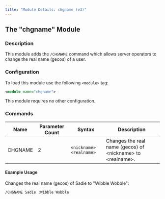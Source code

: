 ```yaml
---
title: "Module Details: chgname (v3)"
---
```


## The "chgname" Module

### Description

This module adds the `/CHGNAME` command which allows server operators to change the real name (gecos) of a user.

### Configuration

To load this module use the following `<module>` tag:

```xml
<module name="chgname">
```

This module requires no other configuration.

### Commands

Name    | Parameter Count | Syntax                  | Description
------- | --------------- | ----------------------- | -----------
CHGNAME | 2               | `<nickname> <realname>` | Changes the real name (gecos) of &lt;nickname&gt; to &lt;realname&gt;.

#### Example Usage

Changes the real name (gecos) of Sadie to "Wibble Wobble":

```plaintext
/CHGNAME Sadie :Wibble Wobble
```
